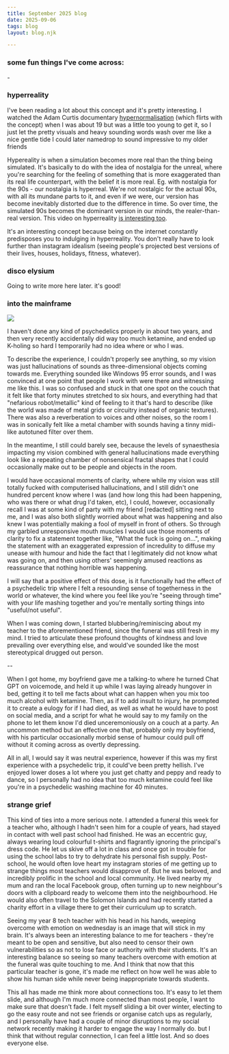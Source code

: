 ```yaml
---
title: September 2025 blog
date: 2025-09-06
tags: blog
layout: blog.njk

---
```


<h3>some fun things I've come across:</h3>
- 

<h3>hyperreality</h3>
I've been reading a lot about this concept and it's pretty interesting. I watched the Adam Curtis documentary <a href="https://www.youtube.com/watch?v=Gr7T07WfIhM">hypernormalisation</a> (which flirts with the concept) when I was about 19 but was a little too young to get it, so I just let the pretty visuals and heavy sounding words wash over me like a nice gentle tide I could later namedrop to sound impressive to my older friends

Hypereality is when a simulation becomes more real than the thing being simulated. It's basically to do with the idea of nostalgia for the unreal, where you're searching for the feeling of something that is more exaggerated than its real life counterpart, with the belief it is more real. Eg. with nostalgia for the 90s - our nostalgia is hyperreal. We're not nostalgic for the actual 90s, with all its mundane parts to it, and even if we were, our version has become inevitably distorted due to the difference in time. So over time, the simulated 90s becomes the dominant version in our minds, the realer-than-real version. This video on hyperreality [is interesting too](https://www.youtube.com/watch?v=zUuiqFGviOU).

It's an interesting concept because being on the internet constantly predisposes you to indulging in hyperreality. You don't really have to look further than instagram idealism (seeing people's projected best versions of their lives, houses, holidays, fitness, whatever).


<h3>disco elysium</h3>
Going to write more here later. it's good!

<h3>into the mainframe</h3>

<img src="/img/8rn0mzpnunz61.jpg">

I haven't done any kind of psychedelics properly in about two years, and then very recently accidentally did way too much ketamine, and ended up K-holing so hard I temporarily had no idea where or who I was.

To describe the experience, I couldn't properly see anything, so my vision was just hallucinations of sounds as three-dimensional objects coming towards me. Everything sounded like Windows 95 error sounds, and I was convinced at one point that people I work with were there and witnessing me like this. I was so confused and stuck in that one spot on the couch that it felt like that forty minutes stretched to six hours, and everything had that "nefarious robot/metallic" kind of feeling to it that's hard to describe (like the world was made of metal grids or circuitry instead of organic textures). There was also a reverberation to voices and other noises, so the room I was in sonically felt like a metal chamber with sounds having a tinny midi-like autotuned filter over them.

In the meantime, I still could barely see, because the levels of synaesthesia impacting my vision combined with general hallucinations made everything look like a repeating chamber of nonsensical fractal shapes that I could occasionally make out to be people and objects in the room.

I would have occasional moments of clarity, where while my vision was still totally fucked with computerised hallucinations, and I still didn't one hundred percent know where I was (and how long this had been happening, who was there or what drug I'd taken, etc), I could, however, occasionally recall I was at some kind of party with my friend [redacted] sitting next to me, and I was also both slightly worried about what was happening and also knew I was potentially making a fool of myself in front of others. So through my garbled unresponsive mouth muscles I would use those moments of clarity to fix a statement together like, "What the fuck is going on...", making the statement with an exaggerated expression of incredulity to diffuse my unease with humour and hide the fact that I legitimately did not know what was going on, and then using others' seemingly amused reactions as reassurance that nothing horrible was happening.

I will say that a positive effect of this dose, is it functionally had the effect of a psychedelic trip where I felt a resounding sense of togetherness in the world or whatever, the kind where you feel like you're "seeing through time" with your life mashing together and you're mentally sorting things into "useful/not useful".

When I was coming down, I started blubbering/reminiscing about my teacher to the aforementioned friend, since the funeral was still fresh in my mind. I tried to articulate these profound thoughts of kindness and love prevailing over everything else, and would've sounded like the most stereotypical drugged out person.

--

When I got home, my boyfriend gave me a talking-to where he turned Chat GPT on voicemode, and held it up while I was laying already hungover in bed, getting it to tell me facts about what can happen when you mix too much alcohol with ketamine. Then, as if to add insult to injury, he prompted it to create a eulogy for if I had died, as well as what he would have to post on social media, and a script for what he would say to my family on the phone to let them know I'd died unceremoniously on a couch at a party. An uncommon method but an effective one that, probably only my boyfriend, with his particular occasionally morbid sense of humour could pull off without it coming across as overtly depressing.

All in all, I would say it was neutral experience, however if this was my first experience with a psychedelic trip, it could've been pretty hellish. I've enjoyed lower doses a lot where you just get chatty and peppy and ready to dance, so I personally had no idea that too much ketamine could feel like you're in a psychedelic washing machine for 40 minutes.

<h3>strange grief</h3>

This kind of ties into a more serious note. I attended a funeral this week for a teacher who, although I hadn't seen him for a couple of years, had stayed in contact with well past school had finished. He was an eccentric guy, always wearing loud colourful t-shirts and flagrantly ignoring the principal's dress code. He let us skive off a lot in class and once got in trouble for using the school labs to try to dehydrate his personal fish supply. Post-school, he would often love heart my instagram stories of me getting up to strange things most teachers would disapprove of. But he was beloved, and incredibly prolific in the school and local community. He lived nearby my mum and ran the local Facebook group, often turning up to new neighbour's doors with a clipboard ready to welcome them into the neighbourhood. He would also often travel to the Solomon Islands and had recently started a charity effort in a village there to get their curriculum up to scratch.

 Seeing my year 8 tech teacher with his head in his hands, weeping overcome with emotion on wednesday is an image that will stick in my brain. It's always been an interesting balance to me for teachers - they're meant to be open and sensitive, but also need to censor their own vulnerabilities so as not to lose face or authority with their students. It's an interesting balance so seeing so many teachers overcome with emotion at the funeral was quite touching to me. And I think that now that this particular teacher is gone, it's made me reflect on how well he was able to show his human side while never being inappropriate towards students.

This all has made me think more about connections too. It's easy to let them slide, and although I'm much more connected than most people, I want to make sure that doesn't fade. I felt myself sliding a bit over winter, electing to go the easy route and not see friends or organise catch ups as regularly, and I personally have had a couple of minor disruptions to my social network recently making it harder to engage the way I normally do. but I think that without regular connection, I can feel a little lost. And so does everyone else.  